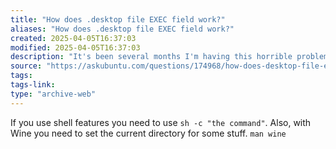 ```yaml
---
title: "How does .desktop file EXEC field work?"
aliases: "How does .desktop file EXEC field work?"
created: 2025-04-05T16:37:03
modified: 2025-04-05T16:37:03
description: "It's been several months I'm having this horrible problem. I'm currently using Unity 2D, and I manage my menu entries by using .desktop files, which is tiring. Is there a better way to manage them?"
source: "https://askubuntu.com/questions/174968/how-does-desktop-file-exec-field-work"
tags:
tags-link:
type: "archive-web"
---
```

If you use shell features you need to use `sh -c "the command"`. Also, with Wine you need to set the current directory for some stuff. `man wine`